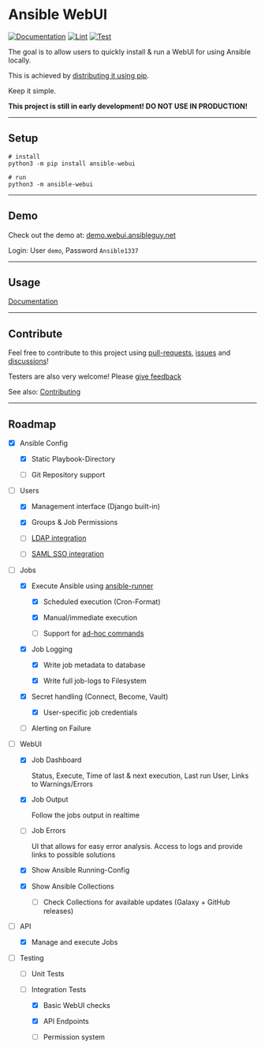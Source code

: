 # Ansible WebUI

[![Documentation](https://readthedocs.org/projects/ansible-webui/badge/?version=latest)](https://ansible-webui.readthedocs.io/en/latest/?badge=latest)
[![Lint](https://github.com/ansibleguy/ansible-webui/actions/workflows/lint.yml/badge.svg?branch=latest)](https://github.com/ansibleguy/ansible-webui/actions/workflows/lint.yml)
[![Test](https://github.com/ansibleguy/ansible-webui/actions/workflows/test.yml/badge.svg?branch=latest)](https://github.com/ansibleguy/ansible-webui/actions/workflows/test.yml)



The goal is to allow users to quickly install & run a WebUI for using Ansible locally.

This is achieved by [distributing it using pip](https://pypi.org/project/ansible-webui/).

Keep it simple.

**This project is still in early development! DO NOT USE IN PRODUCTION!**

----

## Setup

```
# install
python3 -m pip install ansible-webui

# run
python3 -m ansible-webui
```

----

## Demo

Check out the demo at: [demo.webui.ansibleguy.net](demo.webui.ansibleguy.net)

Login: User `demo`, Password `Ansible1337`

----

## Usage

[Documentation](http://ansible-webui.readthedocs.io/)

----

## Contribute

Feel free to contribute to this project using [pull-requests](https://github.com/ansibleguy/ansible-webui/pulls), [issues](https://github.com/ansibleguy/ansible-webui/issues) and [discussions](https://github.com/ansibleguy/ansible-webui/discussions)!

Testers are also very welcome! Please [give feedback](https://github.com/ansibleguy/ansible-webui/issues)

See also: [Contributing](https://github.com/ansibleguy/ansible-webui/blob/latest/CONTRIBUTE.md)

----

## Roadmap

- [x] Ansible Config

  - [x] Static Playbook-Directory

  - [ ] Git Repository support

- [ ] Users

  - [x] Management interface (Django built-in)

  - [x] Groups & Job Permissions

  - [ ] [LDAP integration](https://github.com/django-auth-ldap/django-auth-ldap)

  - [ ] [SAML SSO integration](https://github.com/grafana/django-saml2-auth)

- [ ] Jobs

  - [x] Execute Ansible using [ansible-runner](https://ansible.readthedocs.io/projects/runner/en/latest/python_interface/)

    - [x] Scheduled execution (Cron-Format)

    - [x] Manual/immediate execution

    - [ ] Support for [ad-hoc commands](https://docs.ansible.com/ansible/latest/command_guide/intro_adhoc.html)

  - [x] Job Logging

    - [x] Write job metadata to database

    - [x] Write full job-logs to Filesystem

  - [x] Secret handling (Connect, Become, Vault)

    - [x] User-specific job credentials

  - [ ] Alerting on Failure

- [ ] WebUI

  - [x] Job Dashboard

      Status, Execute, Time of last & next execution, Last run User, Links to Warnings/Errors

  - [x] Job Output

      Follow the jobs output in realtime

  - [ ] Job Errors

      UI that allows for easy error analysis. Access to logs and provide links to possible solutions

  - [x] Show Ansible Running-Config

  - [x] Show Ansible Collections

    - [ ] Check Collections for available updates (Galaxy + GitHub releases)

- [ ] API

  - [x] Manage and execute Jobs

- [ ] Testing

  - [ ] Unit Tests

  - [ ] Integration Tests

    - [x] Basic WebUI checks

    - [x] API Endpoints

    - [ ] Permission system
